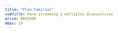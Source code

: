 ```yaml
---
title: "Plan Familiar"
subtitle: Para streaming y múltiples dispositivos
price: RD$1000
mbps: 15
---
```

